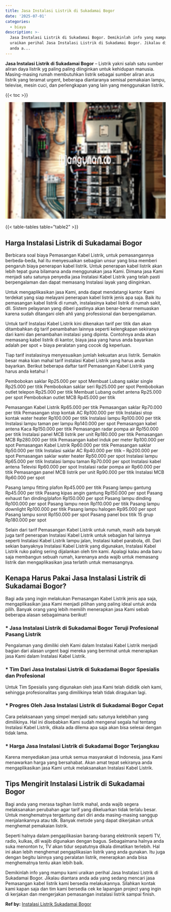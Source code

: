 ```yaml
---
title: Jasa Instalasi Listrik di Sukadamai Bogor
date: '2025-07-01'
categories:
  - biaya
description: >-
  Jasa Instalasi Listrik di Sukadamai Bogor. Demikinlah info yang mampu kami
  uraikan perihal Jasa Instalasi Listrik di Sukadamai Bogor. Jikalau diantara
  anda a...
---
```


**Jasa Instalasi Listrik di Sukadamai Bogor** – Listrik yakni salah satu sumber aliran daya listrik yg paling paling diinginkan untuk kehidupan manusia. Masing-masing rumah membutuhkan listrik sebagai sumber aliran arus listrik yang teramat urgent, beberapa diantaranya semisal pemakaian lampu, televise, mesin cuci, dan perlengkapan yang lain yang menggunakan listrik.

{{< toc >}}

![Jasa Instalasi Listrik di Sukadamai Bogor](/images/instalasi-listrik-murah27.png)

{{< table-tables table="table2" >}}

## Harga Instalasi Listrik di Sukadamai Bogor

Berbicara soal biaya Pemasangan Kabel Listrik, untuk pemasangannya berbeda-beda, hal itu menyesuaikan sebagian unsur yang bisa memberi pengaruh biaya penerapan kabel listrik. Untuk penerapan kabel listrik akan lebih tepat guna bilamana anda menggunakan jasa Kami. Dimana jasa Kami menjadi satu satunya penyedia jasa Instalasi Kabel Listrik yang telah pasti berpengalaman dan dapat memasang Instalasi layak yang diinginkan.

Untuk mengaplikasikan jasa Kami, anda dapat mendatangi kantor Kami terdekat yang siap melayani penerapan kabel listrik jenis apa saja. Baik itu pemasangan kabel listrik di rumah, instalasinya kabel listrik di rumah sakit, dll. Sistem pelayanan yang diberi pastinya akan benar-benar memuaskan karena sudah ditangani oleh ahli yang professional dan berpengalaman.

Untuk tarif Instalasi Kabel Listrik kini dikenakan tarif per titik dan akan ditambahkan dg tarif penambahan lainnya seperti kelengkapan sekiranya dari kami dan penambahan instalasi yang dipinta. Contohnya anda akan memasang kabel listrik di kantor, biaya jasa yang harus anda bayarkan adalah per spot + biaya peralatan yang cocok dg keperluan.

Tiap tarif instalasinya menyesuaikan jumlah kekuatan arus listrik. Semakin besar maka kian mahal tarif instalasi Kabel Listrik yang harus anda bayarkan. Berikut beberapa daftar tarif Pemasangan Kabel Listrik yang harus anda ketahui !

Pembobokan saklar Rp25.000 per spot Membuat Lubang saklar single Rp25.000 per titik Pembobokan saklar seri Rp25.000 per spot Pembobokan outlet telepon Rp25.000 per titik Membuat Lubang outlet antena Rp25.000 per spot Pembobokan outlet MCB Rp45.000 per titik

Pemasangan Kabel Listrik Rp65.000 per titik Pemasangan saklar Rp70.000 per titik Pemasangan stop kontak AC Rp100.000 per titik Instalasi stop kontak water heater Rp100.000 per titik Instalasi lampu Rp100.000 per titik Instalasi lampu taman per lampu Rp140.000 per spot Pemasangan kabel antena Kaca Rp150.000 per titik Pemasangan radar pompa air Rp150.000 per titik Instalasi panel MCB listrik per unit Rp180.000 per titik Pemasangan MCB Rp280.000 per titik Pemasangan kabel induk per meter Rp100.000 per spot Pemasangan Kabel Listrik Rp60.000 per titik Pemasangan saklar Rp50.000 per titik Instalasi saklar AC Rp40.000 per titik – Rp200.000 per spot Pemasangan saklar water heater Rp50.000 per spot Instalasi lampu Rp65.000 per titik Instalasi lampu taman Rp70.000 per spot Instalasi kabel antena Televisi Rp60.000 per spot Instalasi radar pompa air Rp60.000 per titik Pemasangan panel MCB listrik per unit Rp90.000 per titik Instalasi MCB Rp60.000 per spot

Pasang lampu fitting plafon Rp45.000 per titik Pasang lampu gantung Rp45.000 per titik Pasang kipas angin gantung Rp150.000 per spot Pasang exhaust fan dinding/plafon Rp150.000 per spot Pasang lampu dinding Rp100.000 per spot Pasang lampu neon Rp110.000 per titik Pasang lampu downlight Rp100.000 per titik Pasang lampu halogen Rp95.000 per spot Pasang lampu sorot Rp150.000 per spot Pasang panel box titik 15 grup Rp180.000 per spot

Selain dari tarif Pemasangan Kabel Listrik untuk rumah, masih ada banyak juga tarif penerapan Instalasi Kabel Listrik untuk sebagian hal lainnya seperti Instalasi Kabel Listrik lampu jalan, Instalasi kabel parabola, dll. Dari sekian banyaknya Instalasi Kabel Listrik yang digunakan, Instalasi Kabel Listrik ruko paling sering dijalankan oleh tim kami. Apalagi kalau anda baru saja membangun sebuah rumah, karenanya anda wajib untuk memasang listrik dan mengaplikasikan jasa terlatih untuk memasangnya.

## Kenapa Harus Pakai Jasa Instalasi Listrik di Sukadamai Bogor?

Bagi ada yang ingin melakukan Pemasangan Kabel Listrik jenis apa saja, mengaplikasikan jasa Kami menjadi pilihan yang paling ideal untuk anda pilih. Banyak orang yang lebih memilih menerapkan jasa Kami sebab beberapa alasan sebagaimana berikut!

### \* Jasa Instalasi Listrik di Sukadamai Bogor Teruji Profesional Pasang Listrik

Pengalaman yang dimiliki oleh Kami dalam Instalasi Kabel Listrik menjadi bagian dari alasan urgent bagi mereka yang berminat untuk menerapkan jasa Kami dalam Instalasi Kabel Listrik.

### \* Tim Dari Jasa Instalasi Listrik di Sukadamai Bogor Spesialis dan Profesional

Untuk Tim Spesialis yang digunakan oleh jasa Kami telah dididik oleh kami, sehingga profesionalitas yang dimilikinya telah tidak diragukan lagi.

### \* Progres Oleh Jasa Instalasi Listrik di Sukadamai Bogor Cepat

Cara pelaksanaan yang simpel menjadi satu satunya kelebihan yang dimilikinya. Hal ini disebabkan Kami sudah mengenal segala hal tentang Instalasi Kabel Listrik, dikala ada dilema apa saja akan bisa selesai dengan tidak lama.

### \* Harga Jasa Instalasi Listrik di Sukadamai Bogor Terjangkau

Karena menyediakan jasa untuk semua masyarakat di Indonesia, jasa Kami menawarkan harga yang bersahabat. Akan amat tepat sekiranya anda mengaplikasikan jasa Kami untuk melaksanakan Instalasi Kabel Listrik.

## Tips Mengirit Instalasi Listrik di Sukadamai Bogor


Bagi anda yang merasa tagihan listrik mahal, anda wajib segera melaksanakan perubahan agar tarif yang dikeluarkan tidak terlalu besar. Untuk menghematnya tergantung dari diri anda masing-masing sanggup menjalankannya atau tdk. Banyak metode yang dapat dikerjakan untuk menghemat pemakaian listrik.

Seperti halnya dalam pengaplikasian barang-barang elektronik seperti TV, radio, kulkas, dll wajib digunakan dengan bagus. Sebagaimana halnya anda suka menonton tv, TV akan tidur sepatutnya dikala dimatikan terlebih. Hal ini akan lebih menghemat pengaplikasian listrik yang anda gunakan. Itu juga dengan begitu lainnya yang peralatan listrik, menerapkan anda bisa menghematnya tentu akan lebih baik.

Demikinlah info yang mampu kami uraikan perihal Jasa Instalasi Listrik di Sukadamai Bogor. Jikalau diantara anda ada yang sedang mencari jasa Pemasangan kabel listrik kami bersedia melakukannya. Silahkan kontak kami kapan saja dan tim kami bersedia cek ke lapangan project yang ingin di kerjakan dan mengerjakan pemasangan instalasi listrik sampai finish.

**Ref by:** [Instalasi Listrik Sukadamai Bogor](https://id.wikipedia.org/wiki/Instalasi)

